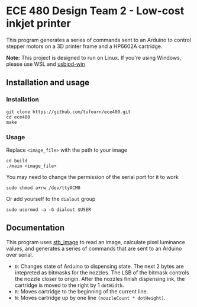 # ECE 480 Design Team 2 - Low-cost inkjet printer

This program generates a series of commands sent to an Arduino to control stepper motors on a 3D printer frame and a HP6602A cartridge.

**Note:** This project is designed to run on Linux. If you're using Windows, please use WSL and [usbipd-win](https://github.com/dorssel/usbipd-win)

## Installation and usage
### Installation
```
git clone https://github.com/tufourn/ece480.git
cd ece480
make
```
### Usage
Replace `<image_file>` with the path to your image
```
cd build
./main <image_file>
```
You may need to change the permission of the serial port for it to work
```
sudo chmod a+rw /dev/ttyACM0
```
Or add yourself to the `dialout` group
```
sudo usermod -a -G dialout $USER
```

## Documentation
This program uses [stb_image](https://github.com/nothings/stb/blob/master/stb_image.h) to read an image, calculate pixel luminance values, and generates a series of commands that are sent to an Arduino over serial.
- `D`: Changes state of Arduino to dispensing state. The next 2 bytes are intepreted as bitmasks for the nozzles. The LSB of the bitmask controls the nozzle closer to origin. After the nozzles finish dispensing ink, the cartridge is moved to the right by 1 `dotWidth`.
- `R`: Moves cartridge to the beginning of the current line.
- `N`: Moves cartridge up by one line `(nozzleCount * dotHeight)`.
